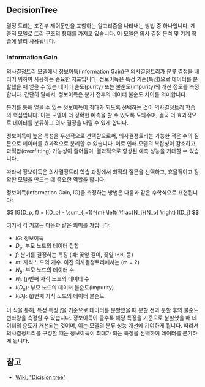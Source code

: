## DecisionTree
결정 트리는 조건부 제어문만을 포함하는 알고리즘을 나타내는 방법 중 하나입니다. 계층적 모델로 트리 구조의 형태를 가지고 있습니다. 이 모델은 의사 결정 분석 및 기계 학습에 널리 사용됩니다.

### Information Gain
의사결정트리 모델에서 정보이득(Information Gain)은 의사결정트리가 분류 결정을 내리기 위하여 사용하는 중요한 지표입니다. 정보이득은 특정 기준(특성)으로 데이터를 분할했을 때 얻을 수 있는 데이터 순도(purity) 또는 불순도(impurity)의 개선 정도를 측정합니다. 간단히 말해서, 정보이득은 분기 전후의 데이터 불순도 차이를 의미합니다.

분기를 통해 얻을 수 있는 정보이득이 최대가 되도록 선택하는 것이 의사결정트리 학습의 핵심입니다. 이는 모델이 더 정확한 예측을 할 수 있도록 도와주며, 결국 더 효과적으로 데이터를 분류하고 의사 결정을 내릴 수 있게 합니다.

정보이득이 높은 특성을 우선적으로 선택함으로써, 의사결정트리는 가능한 적은 수의 질문으로 데이터를 효과적으로 분리할 수 있습니다. 이로 인해 모델의 복잡성이 감소하고, 과적합(overfitting) 가능성이 줄어들며, 결과적으로 향상된 예측 성능을 기대할 수 있습니다.

따라서 정보이득은 의사결정트리 학습 과정에서 최적의 질문을 선택하고, 효율적이고 정확한 모델을 만드는 데 중요한 역할을 합니다.

정보이득(Information Gain, IG)을 측정하는 방법은 다음과 같은 수학식으로 표현됩니다:

$$
IG(D_p, f) = I(D_p) - \sum_{j=1}^{m} \left( \frac{N_j}{N_p} \right) I(D_j)
$$

여기서 각 기호는 다음과 같은 의미를 가집니다:

- $IG:$ 정보이득
- $D_p:$ 부모 노드의 데이터 집합
- $f:$ 분기를 결정하는 특징 (예: 꽃잎 길이, 꽃잎 너비 등)
- $m:$ 자식 노드의 개수. 이진 의사결정트리에서는 \(m = 2\)
- $N_p:$ 부모 노드의 데이터 수
- $N_j:$ \(j\)번째 자식 노드의 데이터 수
- $I(D_p):$ 부모 노드의 데이터 불순도(impurity)
- $I(D_j):$ \(j\)번째 자식 노드의 데이터 불순도

이 식을 통해, 특정 특징 $f$을 기준으로 데이터를 분할했을 때 분할 전과 분할 후의 불순도 변화량을 측정할 수 있습니다. 정보이득이 클수록 해당 특징을 기준으로 분할했을 때 데이터의 순도가 개선되는 것이며, 이는 모델의 분류 성능 개선에 기여하게 됩니다. 따라서 의사결정트리를 구성할 때는 정보이득이 최대가 되는 특징을 선택하여 데이터를 분기하게 됩니다.

## 참고
* [Wiki, "Dicision tree"](https://en.wikipedia.org/wiki/Decision_tree)
